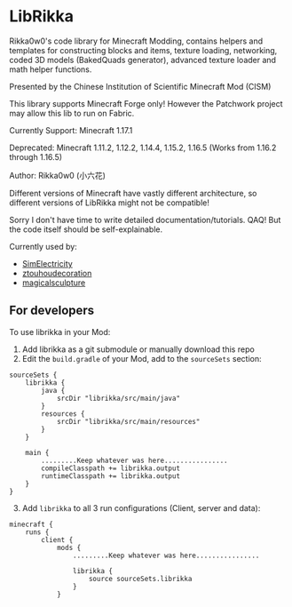 # LibRikka

Rikka0w0's code library for Minecraft Modding, contains helpers and templates 
for constructing blocks and items, texture loading, networking, 
coded 3D models (BakedQuads generator), advanced texture loader and math helper functions.

Presented by the Chinese Institution of Scientific Minecraft Mod (CISM)

This library supports Minecraft Forge only! However the Patchwork project may allow this lib to run on Fabric.

Currently Support:
Minecraft 1.17.1

Deprecated:
Minecraft 1.11.2, 1.12.2, 1.14.4, 1.15.2, 1.16.5 (Works from 1.16.2 through 1.16.5)

Author: Rikka0w0 (小六花)

Different versions of Minecraft have vastly different architecture, so different versions of LibRikka might not be compatible!

Sorry I don't have time to write detailed documentation/tutorials. QAQ! 
But the code itself should be self-explainable.

Currently used by:
* [SimElectricity](https://github.com/RoyalAliceAcademyOfSciences/SimElectricity)
* [ztouhoudecoration](https://github.com/rikka0w0/ztouhoudecoration)
* [magicalsculpture](https://github.com/rikka0w0/magicalsculpture)

## For developers
To use librikka in your Mod:
1. Add librikka as a git submodule or manually download this repo
2. Edit the `build.gradle` of your Mod, add to the `sourceSets` section:
```
sourceSets {
    librikka {
        java {
            srcDir "librikka/src/main/java"
        }
        resources {
            srcDir "librikka/src/main/resources"
        }
    }

    main {
        .........Keep whatever was here................
        compileClasspath += librikka.output
        runtimeClasspath += librikka.output
    }
}
```
3. Add `librikka` to all 3 run configurations (Client, server and data):
```
minecraft {
    runs {
        client {
            mods {
                .........Keep whatever was here................

                librikka {
                    source sourceSets.librikka
                }
            }

```
